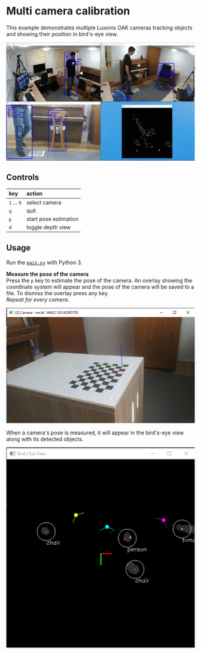 # Multi camera calibration
This example demonstrates multiple Luxonis OAK cameras tracking objects and showing their position in bird's-eye view. 

![](img/demo.gif)
## Controls
| key 			| action
| :---			| :---			|
| `1` ... `9` 	| select camera |
| `q`			| quit 			|
| `p`			| start pose estimation |
| `d`			| toggle depth view |


## Usage
Run the [`main.py`](main.py) with Python 3.

__Measure the pose of the camera__ \
Press the `p` key to estimate the pose of the camera. An overlay showing the coordinate system will appear and the pose of the camera will be saved to a file. To dismiss the overlay press any key. \
_Repeat for every camera_. 

![pose estimation](img/pose.png)

When a camera's pose is measured, it will appear in the bird's-eye view along with its detected objects.

![bird's-eye view](img/birdseye.png)